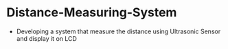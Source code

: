 # Distance-Measuring-System
- Developing a system that measure the distance using Ultrasonic Sensor and display it on LCD
